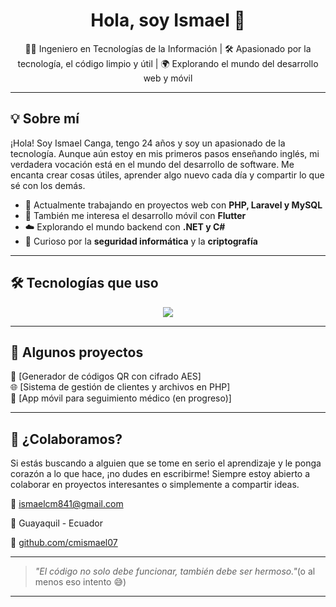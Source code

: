 <h1 align="center">Hola, soy Ismael 👋</h1>

<p align="center">
  🧑‍💻 Ingeniero en Tecnologías de la Información | 🛠️ Apasionado por la tecnología, el código limpio y útil | 🌍 Explorando el mundo del desarrollo web y móvil
</p>

---

## 💡 Sobre mí

¡Hola! Soy Ismael Canga, tengo 24 años y soy un apasionado de la tecnología. Aunque aún estoy en mis primeros pasos enseñando inglés, mi verdadera vocación está en el mundo del desarrollo de software. Me encanta crear cosas útiles, aprender algo nuevo cada día y compartir lo que sé con los demás.

- 🎯 Actualmente trabajando en proyectos web con **PHP, Laravel y MySQL**
- 📱 También me interesa el desarrollo móvil con **Flutter**
- ☁️ Explorando el mundo backend con **.NET y C#**
- 🔐 Curioso por la **seguridad informática** y la **criptografía**

---

## 🛠️ Tecnologías que uso

<div align="center">
  <img src="https://skillicons.dev/icons?i=php,laravel,mysql,html,css,js,flutter,dart,dotnet,csharp,python,git,github" />
</div>

---

## 📌 Algunos proyectos <br>

🔐 [Generador de códigos QR con cifrado AES] <br>
🌐 [Sistema de gestión de clientes y archivos en PHP] <br>
📲 [App móvil para seguimiento médico (en progreso)]

---

## 🤝 ¿Colaboramos?

Si estás buscando a alguien que se tome en serio el aprendizaje y le ponga corazón a lo que hace, ¡no dudes en escribirme! Siempre estoy abierto a colaborar en proyectos interesantes o simplemente a compartir ideas.

📧 ismaelcm841@gmail.com  

📍 Guayaquil - Ecuador

🐙 [github.com/cmismael07](https://github.com/cmismael07)

---

> _"El código no solo debe funcionar, también debe ser hermoso."_(o al menos eso intento 😅)
> 


---



<!---
cmismael07/cmismael07 is a ✨ special ✨ repository because its `README.md` (this file) appears on your GitHub profile.
You can click the Preview link to take a look at your changes.
--->
